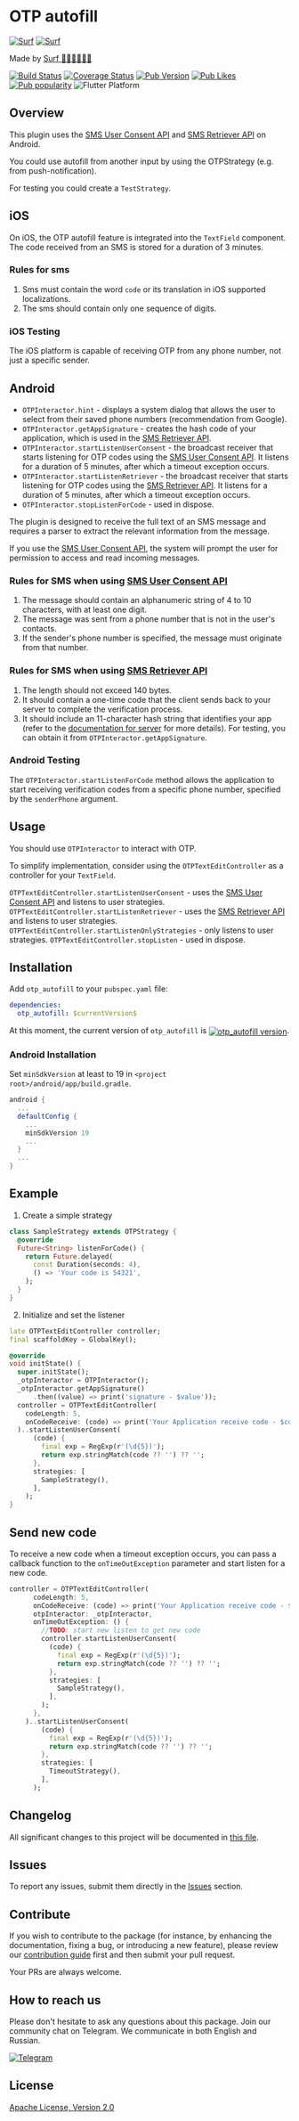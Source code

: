 # OTP autofill

[![Surf](./assets/logo_white.png#gh-dark-mode-only)](https://surf.dev#gh-dark-mode-only)
[![Surf](./assets/logo_black.png#gh-light-mode-only)](https://surf.dev#gh-light-mode-only)

Made by [Surf 🏄‍♂️🏄‍♂️🏄‍♂️](https://surf.dev/)

[![Build Status](https://shields.io/github/actions/workflow/status/surfstudio/flutter-otp-autofill/main.yml?logo=github&logoColor=white)](https://github.com/surfstudio/flutter-otp-autofill)
[![Coverage Status](https://img.shields.io/codecov/c/github/surfstudio/flutter-otp-autofill?logo=codecov&logoColor=white)](https://app.codecov.io/gh/surfstudio/flutter-otp-autofill)
[![Pub Version](https://img.shields.io/pub/v/otp_autofill?logo=dart&logoColor=white)](https://pub.dev/packages/otp_autofill)
[![Pub Likes](https://badgen.net/pub/likes/otp_autofill)](https://pub.dev/packages/otp_autofill)
[![Pub popularity](https://badgen.net/pub/popularity/otp_autofill)](https://pub.dev/packages/otp_autofill/score)
![Flutter Platform](https://badgen.net/pub/flutter-platform/otp_autofill)

## Overview

This plugin uses the [SMS User Consent API](https://developers.google.com/identity/sms-retriever/user-consent/overview) and [SMS Retriever API](https://developers.google.com/identity/sms-retriever/overview) on Android.

You could use autofill from another input by using the OTPStrategy (e.g. from push-notification).

For testing you could create a `TestStrategy`.

## iOS

On iOS, the OTP autofill feature is integrated into the `TextField` component.
The code received from an SMS is stored for a duration of 3 minutes.

### Rules for sms

1. Sms must contain the word `code` or its translation in iOS supported localizations.
2. The sms should contain only one sequence of digits.

### iOS Testing

The iOS platform is capable of receiving OTP from any phone number, not just a specific sender.

## Android

- `OTPInteractor.hint` - displays a system dialog that allows the user to select from their saved phone numbers (recommendation from Google).
- `OTPInteractor.getAppSignature` - creates the hash code of your application, which is used in the [SMS Retriever API](https://developers.google.com/identity/sms-retriever/overview).
- `OTPInteractor.startListenUserConsent` - the broadcast receiver that starts listening for OTP codes using the [SMS User Consent API](https://developers.google.com/identity/sms-retriever/user-consent/overview). It listens for a duration of 5 minutes, after which a timeout exception occurs.
- `OTPInteractor.startListenRetriever` - the broadcast receiver that starts listening for OTP codes using the [SMS Retriever API](https://developers.google.com/identity/sms-retriever/overview). It listens for a duration of 5 minutes, after which a timeout exception occurs.
- `OTPInteractor.stopListenForCode` - used in dispose.

The plugin is designed to receive the full text of an SMS message and requires a parser to extract the relevant information from the message.

If you use the [SMS User Consent API](https://developers.google.com/identity/sms-retriever/user-consent/overview), the system will prompt the user for permission to access and read incoming messages.

### Rules for SMS when using [SMS User Consent API](https://developers.google.com/identity/sms-retriever/user-consent/overview)

1. The message should contain an alphanumeric string of 4 to 10 characters, with at least one digit.
2. The message was sent from a phone number that is not in the user's contacts.
3. If the sender's phone number is specified, the message must originate from that number.

### Rules for SMS when using [SMS Retriever API](https://developers.google.com/identity/sms-retriever/overview)

1. The length should not exceed 140 bytes.
2. It should contain a one-time code that the client sends back to your server to complete the verification process.
3. It should include an 11-character hash string that identifies your app (refer to the [documentation for server](https://developers.google.com/identity/sms-retriever/verify#computing_your_apps_hash_string) for more details). For testing, you can obtain it from `OTPInteractor.getAppSignature`.

### Android Testing

The `OTPInteractor.startListenForCode` method allows the application to start receiving verification codes from a specific phone number, specified by the `senderPhone` argument.

## Usage

You should use `OTPInteractor` to interact with OTP.

To simplify implementation, consider using the `OTPTextEditController` as a controller for your `TextField`.

`OTPTextEditController.startListenUserConsent` - uses the [SMS User Consent API](https://developers.google.com/identity/sms-retriever/user-consent/overview) and listens to user strategies.
`OTPTextEditController.startListenRetriever` - uses the [SMS Retriever API](https://developers.google.com/identity/sms-retriever/overview) and listens to user strategies.
`OTPTextEditController.startListenOnlyStrategies` - only listens to user strategies.
`OTPTextEditController.stopListen` - used in dispose.

## Installation

Add `otp_autofill` to your `pubspec.yaml` file:

```yaml
dependencies:
  otp_autofill: $currentVersion$
```

<p>At this moment, the current version of <code>otp_autofill</code> is <a href="https://pub.dev/packages/otp_autofill"><img style="vertical-align:middle;" src="https://img.shields.io/pub/v/otp_autofill.svg" alt="otp_autofill version"></a>.</p>

### Android Installation

Set `minSdkVersion` at least to 19 in `<project root>/android/app/build.gradle`.

``` gradle
android {
  ...
  defaultConfig {
    ...
    minSdkVersion 19
    ...
  }
  ...
}
```

## Example

1. Create a simple strategy

```dart
class SampleStrategy extends OTPStrategy {
  @override
  Future<String> listenForCode() {
    return Future.delayed(
      const Duration(seconds: 4),
      () => 'Your code is 54321',
    );
  }
}
```

2. Initialize and set the listener

```dart
late OTPTextEditController controller;
final scaffoldKey = GlobalKey();

@override
void initState() {
  super.initState();
  _otpInteractor = OTPInteractor();
  _otpInteractor.getAppSignature()
      .then((value) => print('signature - $value'));
  controller = OTPTextEditController(
    codeLength: 5,
    onCodeReceive: (code) => print('Your Application receive code - $code'),
  )..startListenUserConsent(
      (code) {
        final exp = RegExp(r'(\d{5})');
        return exp.stringMatch(code ?? '') ?? '';
      },
      strategies: [
        SampleStrategy(),
      ],
    );
}
```

## Send new code

To receive a new code when a timeout exception occurs, you can pass a callback function to the `onTimeOutException` parameter and start listen for a new code.

```dart
controller = OTPTextEditController(
      codeLength: 5,
      onCodeReceive: (code) => print('Your Application receive code - $code'),
      otpInteractor: _otpInteractor,
      onTimeOutException: () {
        //TODO: start new listen to get new code
        controller.startListenUserConsent(
          (code) {
            final exp = RegExp(r'(\d{5})');
            return exp.stringMatch(code ?? '') ?? '';
          },
          strategies: [
            SampleStrategy(),
          ],
        );
      },
    )..startListenUserConsent(
        (code) {
          final exp = RegExp(r'(\d{5})');
          return exp.stringMatch(code ?? '') ?? '';
        },
        strategies: [
          TimeoutStrategy(),
        ],
      );
```

## Changelog

All significant changes to this project will be documented in [this file](./CHANGELOG.md).

## Issues

To report any issues, submit them directly in the [Issues](https://github.com/surfstudio/flutter-otp-autofill/issues) section.

## Contribute

If you wish to contribute to the package (for instance, by enhancing the documentation, fixing a bug, or introducing a new feature), please review our [contribution guide](./CONTRIBUTING.md) first and then submit your pull request.

Your PRs are always welcome.

## How to reach us

Please don't hesitate to ask any questions about this package. Join our community chat on Telegram. We communicate in both English and Russian.

[![Telegram](https://img.shields.io/badge/chat-on%20Telegram-blue.svg)](https://t.me/SurfGear)

## License

[Apache License, Version 2.0](https://www.apache.org/licenses/LICENSE-2.0)
